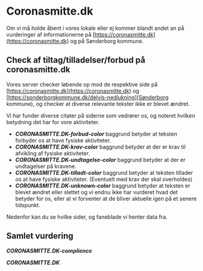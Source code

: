 # Coronasmitte.dk

Om vi må holde åbent i vores lokale eller ej kommer blandt andet an på vurderinger af informationerne på [https://coronasmitte.dk](https://coronasmitte.dk) og på Sønderborg kommune.

## Check af tiltag/tilladelser/forbud på coronasmitte.dk

Vores server checker løbende op mod de respektive side på [https://coronasmitte.dk](https://coronasmitte.dk) og [https://sonderborgkommune.dk/delvis-nedlukning](Sønderborg kommune), og checker at diverse relevante tekster ikke er blevet ændret.

Vi har funder diverse citater på siderne som vedrører os, og noteret hvilken betydning det har for vore aktiviteter.

 * *****CORONASMITTE.DK-forbud-color*****     baggrund betyder at teksten forbyder os at have fysiske aktiviteter.
 * *****CORONASMITTE.DK-krav-color*****       baggrund betyder at der er krav til afvikling af fysiske aktiviteter.
 * *****CORONASMITTE.DK-undtagelse-color***** baggrund betyder at der er undtagelser på kravene.
 * *****CORONASMITTE.DK-tilladt-color*****    baggrund betyder at teksten tillader os at have fysiske aktiviteter. (Eventuelt med krav der skal overholdes)
 * *****CORONASMITTE.DK-unknown-color*****    baggrund betyder at teksten er blevet ændret eller slettet og vi endnu ikke har vurderet hvad det betyder for os, eller at vi forventer at de bliver aktuelle igen på et senere tidspunkt.

Nedenfor kan du se hvilke sider, og faneblade vi henter data fra.
 
## Samlet vurdering
*****CORONASMITTE.DK-complience*****

*****CORONASMITTE.DK*****
